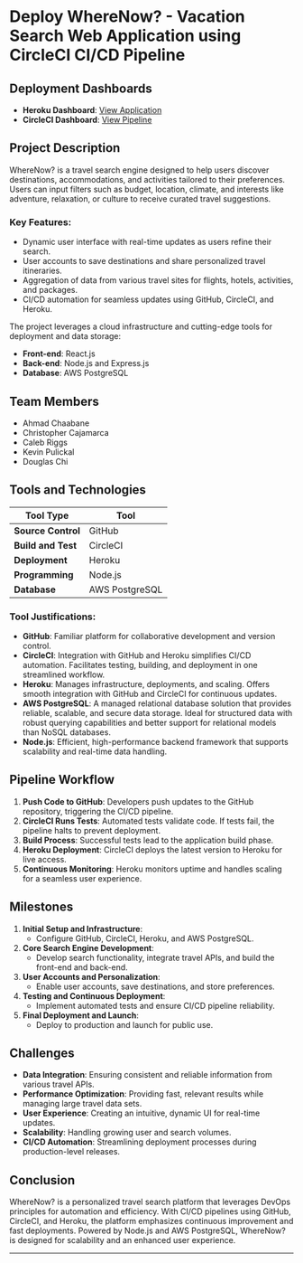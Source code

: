 # Deploy WhereNow? - Vacation Search Web Application using CircleCI CI/CD Pipeline

## Deployment Dashboards

- **Heroku Dashboard**: [View Application](https://dashboard.heroku.com/apps/sleepy-dusk-19083)
- **CircleCI Dashboard**: [View Pipeline](https://app.circleci.com/pipelines/github/ahmadchaabane26/WhereNow)

## Project Description

WhereNow? is a travel search engine designed to help users discover destinations, accommodations, and activities tailored to their preferences. Users can input filters such as budget, location, climate, and interests like adventure, relaxation, or culture to receive curated travel suggestions.

### Key Features:

- Dynamic user interface with real-time updates as users refine their search.
- User accounts to save destinations and share personalized travel itineraries.
- Aggregation of data from various travel sites for flights, hotels, activities, and packages.
- CI/CD automation for seamless updates using GitHub, CircleCI, and Heroku.

The project leverages a cloud infrastructure and cutting-edge tools for deployment and data storage:

- **Front-end**: React.js
- **Back-end**: Node.js and Express.js
- **Database**: AWS PostgreSQL

## Team Members

- Ahmad Chaabane
- Christopher Cajamarca
- Caleb Riggs
- Kevin Pulickal
- Douglas Chi

## Tools and Technologies

| Tool Type          | Tool           |
| ------------------ | -------------- |
| **Source Control** | GitHub         |
| **Build and Test** | CircleCI       |
| **Deployment**     | Heroku         |
| **Programming**    | Node.js        |
| **Database**       | AWS PostgreSQL |

### Tool Justifications:

- **GitHub**: Familiar platform for collaborative development and version control.
- **CircleCI**: Integration with GitHub and Heroku simplifies CI/CD automation. Facilitates testing, building, and deployment in one streamlined workflow.
- **Heroku**: Manages infrastructure, deployments, and scaling. Offers smooth integration with GitHub and CircleCI for continuous updates.
- **AWS PostgreSQL**: A managed relational database solution that provides reliable, scalable, and secure data storage. Ideal for structured data with robust querying capabilities and better support for relational models than NoSQL databases.
- **Node.js**: Efficient, high-performance backend framework that supports scalability and real-time data handling.

## Pipeline Workflow

1. **Push Code to GitHub**: Developers push updates to the GitHub repository, triggering the CI/CD pipeline.
2. **CircleCI Runs Tests**: Automated tests validate code. If tests fail, the pipeline halts to prevent deployment.
3. **Build Process**: Successful tests lead to the application build phase.
4. **Heroku Deployment**: CircleCI deploys the latest version to Heroku for live access.
5. **Continuous Monitoring**: Heroku monitors uptime and handles scaling for a seamless user experience.

## Milestones

1. **Initial Setup and Infrastructure**:
   - Configure GitHub, CircleCI, Heroku, and AWS PostgreSQL.
2. **Core Search Engine Development**:
   - Develop search functionality, integrate travel APIs, and build the front-end and back-end.
3. **User Accounts and Personalization**:
   - Enable user accounts, save destinations, and store preferences.
4. **Testing and Continuous Deployment**:
   - Implement automated tests and ensure CI/CD pipeline reliability.
5. **Final Deployment and Launch**:
   - Deploy to production and launch for public use.

## Challenges

- **Data Integration**: Ensuring consistent and reliable information from various travel APIs.
- **Performance Optimization**: Providing fast, relevant results while managing large travel data sets.
- **User Experience**: Creating an intuitive, dynamic UI for real-time updates.
- **Scalability**: Handling growing user and search volumes.
- **CI/CD Automation**: Streamlining deployment processes during production-level releases.

## Conclusion

WhereNow? is a personalized travel search platform that leverages DevOps principles for automation and efficiency. With CI/CD pipelines using GitHub, CircleCI, and Heroku, the platform emphasizes continuous improvement and fast deployments. Powered by Node.js and AWS PostgreSQL, WhereNow? is designed for scalability and an enhanced user experience.

---
